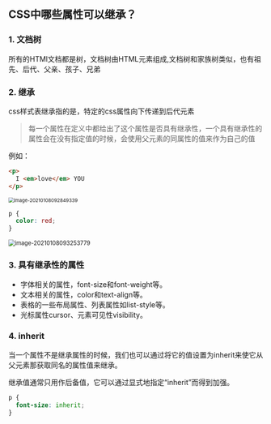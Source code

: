 ## CSS中哪些属性可以继承？

### 1. 文档树

所有的HTMl文档都是树，文档树由HTML元素组成,文档树和家族树类似，也有祖先、后代、父亲、孩子、兄弟

### 2. 继承

css样式表继承指的是，特定的css属性向下传递到后代元素

> 每一个属性在定义中都给出了这个属性是否具有继承性，一个具有继承性的属性会在没有指定值的时候，会使用父元素的同属性的值来作为自己的值

例如：

```html
<p>
  I <em>love</em> YOU
</p>
```

<img src="https://calvin-typora-image.oss-cn-hangzhou.aliyuncs.com/img/20210108092851.png" alt="image-20210108092849339" style="zoom: 67%;" />

```css
p {
  color: red;
}
```

<img src="https://calvin-typora-image.oss-cn-hangzhou.aliyuncs.com/img/20210605192408.png" alt="image-20210108093253779" style="zoom: 80%;" />



### 3. 具有继承性的属性

- 字体相关的属性，font-size和font-weight等。
- 文本相关的属性，color和text-align等。
- 表格的一些布局属性、列表属性如list-style等。
- 光标属性cursor、元素可见性visibility。

### 4. inherit

当一个属性不是继承属性的时候，我们也可以通过将它的值设置为inherit来使它从父元素那获取同名的属性值来继承。

继承值通常只用作后备值，它可以通过显式地指定“inherit”而得到加强。

```css
p {
  font-size: inherit;
}
```

